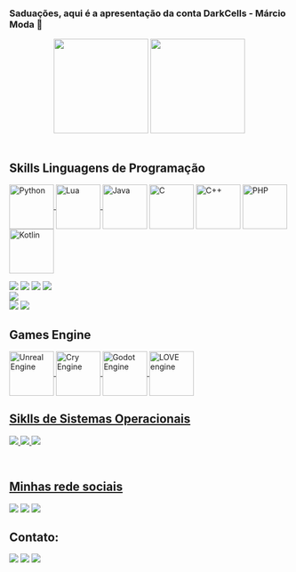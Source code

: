 ### Saduações, aqui é a apresentação da conta DarkCells - Márcio Moda 👋

<div align="center">
  <img height="170em" src="https://github-readme-stats.vercel.app/api?username=DarkCells&show_icons=true&theme=dark&include_all_commits=true&count_private=true"/>
  <img height="170em" src="https://github-readme-stats.vercel.app/api/top-langs/?username=DarkCells&layout=compact&langs_count=7&theme=dark"/>
</div>

<div style="display: inline_block"><br>

## Skills Linguagens de Programação
<a href="https://www.python.org/"><img align="center" alt="Python" height="80" width="80" src="https://cdn.jsdelivr.net/gh/devicons/devicon/icons/python/python-plain.svg"/>
<a href="https://www.lua.org/portugues.html"><img align="center" alt="Lua" height="80" width="80" src="https://cdn.jsdelivr.net/gh/devicons/devicon/icons/lua/lua-plain-wordmark.svg"/>
<a href="https://www.java.com/pt-BR/"><img align="center" alt="Java" height="80" width="80" src="https://cdn.jsdelivr.net/gh/devicons/devicon/icons/java/java-plain-wordmark.svg"/></a>
<img align="center" alt="C" height="80" width="80" src="https://cdn.jsdelivr.net/gh/devicons/devicon/icons/c/c-original.svg"/>
<img align="center" alt="C++" height="80" width="80" src="https://cdn.jsdelivr.net/gh/devicons/devicon/icons/cplusplus/cplusplus-original.svg"/>
<a href="https://www.php.net/"><img align="center" alt="PHP" height="80" width="80" src="https://cdn.jsdelivr.net/gh/devicons/devicon/icons/php/php-plain.svg"/>
<a href="https://kotlinlang.org/"><img align="center" alt="Kotlin" height="80" width="80" src="https://cdn.jsdelivr.net/gh/devicons/devicon/icons/kotlin/kotlin-plain.svg"/></a><p>
<img src="https://img.shields.io/badge/Python-14354C?style=for-the-badge&logo=python&logoColor=white" target="_blank">
<img src="https://img.shields.io/badge/Lua-2C2D72?style=for-the-badge&logo=lua&logoColor=white" target="_blank">
<img src="https://img.shields.io/badge/Java-ED8B00?style=for-the-badge&logo=java&logoColor=white" target="_blank">
<img src="https://img.shields.io/badge/C-00599C?style=for-the-badge&logo=c&logoColor=white" target="_blank">  
<img src="https://img.shields.io/badge/C%2B%2B-00599C?style=for-the-badge&logo=c%2B%2B&logoColor=white" target="_blank">  
<img src="https://img.shields.io/badge/PHP-777BB4?style=for-the-badge&logo=php&logoColor=white" target="_blank">
<img src="https://img.shields.io/badge/Kotlin-0095D5?&style=for-the-badge&logo=kotlin&logoColor=white" target="_blank">  
  
## Games Engine
<a href="https://www.unrealengine.com/"><img align="center" alt="Unreal Engine" height="80" width="80" src="https://api.iconify.design/fontisto/unreal-engine.svg"/>
<a href="https://www.cryengine.com/"><img align="center" alt="Cry Engine" height="80" width="80" src="https://api.iconify.design/mdi/cryengine.svg?color=white"/>
<a href="https://godotengine.org/"><img align="center" alt="Godot Engine" height="80" width="80" src="https://cdn.jsdelivr.net/gh/devicons/devicon/icons/godot/godot-original-wordmark.svg"/>
<a href="https://love2d.org/"><img align="center" alt="LOVE engine" height="80" width="80" src="https://i.imgur.com/8cWgxgQ.png"/><br>

  
## Siklls de Sistemas Operacionais
<a href="Android" target="_blank"><img src="https://img.shields.io/badge/Android-3DDC84?style=for-the-badge&logo=android&logoColor=white" target="_blank">
<a href="Linux" target="_blank"><img src="https://img.shields.io/badge/Ubuntu-E95420?style=for-the-badge&logo=ubuntu&logoColor=white" target="_blank">
<a href="Windows" target="_blank"><img src="https://img.shields.io/badge/Windows-0078D6?style=for-the-badge&logo=windows&logoColor=white" target="_blank">
</div>
<div style="display: incline_block"><br>

## Minhas rede sociais <br>
<a href="https://www.instagram.com/augustosenju/" target="_blank"><img src="https://img.shields.io/badge/Instagram-E4405F?style=for-the-badge&logo=instagram&logoColor=white" target="_blank"></a>
<a href="https://twitter.com/PushMelBilal" target="_blank"><img src="https://img.shields.io/badge/Twitter-1DA1F2?style=for-the-badge&logo=twitter&logoColor=white" target="_blank"></a>
<a href="https://www.linkedin.com/in/márcio-moda" target="_blank"><img src="https://img.shields.io/badge/LinkedIn-0077B5?style=for-the-badge&logo=linkedin&logoColor=white" target="_brank"><a/>

## Contato:
<a href="marciomoda18@gmail.com"><img src="https://img.shields.io/badge/Gmail-D14836?style=for-the-badge&logo=gmail&logoColor=white" target="_blank"></a>
<a href="http://api.whatsapp.com/send?1=pt_BR&phone=559381053674"><img src="https://img.shields.io/badge/WhatsApp-25D366?style=for-the-badge&logo=whatsapp&logoColor=white" target="_blank"></a>
<a href="https://t.me/AugustoSenju"><img src="https://img.shields.io/badge/Telegram-2CA5E0?style=for-the-badge&logo=telegram&logoColor=white" target="_blank"></a>

</div>
